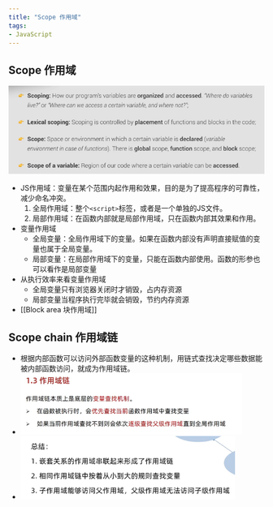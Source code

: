 ```yaml
---
title: "Scope 作用域"
tags: 
- JavaScript
---
```



## Scope 作用域

![](https://raw.githubusercontent.com/Meyerclex/image/main/20220821165520.png)
- JS作用域：变量在某个范围内起作用和效果，目的是为了提高程序的可靠性，减少命名冲突。
	1. 全局作用域：整个`<script>`标签，或者是一个单独的JS文件。
	2. 局部作用域：在函数内部就是局部作用域，只在函数内部其效果和作用。
- 变量作用域
	- 全局变量：全局作用域下的变量。如果在函数内部没有声明直接赋值的变量也属于全局变量。
	- 局部变量：在局部作用域下的变量，只能在函数内部使用。函数的形参也可以看作是局部变量
- 从执行效率来看变量作用域
	- 全局变量只有浏览器关闭时才销毁，占内存资源
	- 局部变量当程序执行完毕就会销毁，节约内存资源
- [[Block area 块作用域]]

## Scope chain 作用域链
- 根据内部函数可以访问外部函数变量的这种机制，用链式查找决定哪些数据能被内部函数访问，就成为作用域链。
- ![](https://raw.githubusercontent.com/Meyerclex/image/main/20220907110924.png)
- ![](https://raw.githubusercontent.com/Meyerclex/image/main/20220907111027.png)
